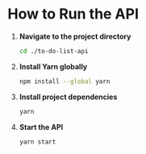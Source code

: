 
# How to Run the API

1. **Navigate to the project directory**  
   ```bash
   cd ./to-do-list-api
   ```

2. **Install Yarn globally**  
   ```bash
   npm install --global yarn
   ```

3. **Install project dependencies**  
   ```bash
   yarn
   ```

4. **Start the API**  
   ```bash
   yarn start
   ```

